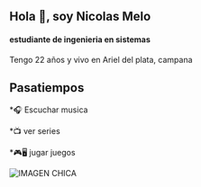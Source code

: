 ## Hola 👋, soy Nicolas Melo
#### estudiante de ingenieria en sistemas
Tengo 22 años y vivo en Ariel del plata, campana
## Pasatiempos

*🎧 Escuchar musica

*📺 ver series

*🎮🖥️ jugar juegos





![IMAGEN CHICA](https://github.com/user-attachments/assets/ceb8e1f0-e513-430f-9510-a60ce89615a0)
